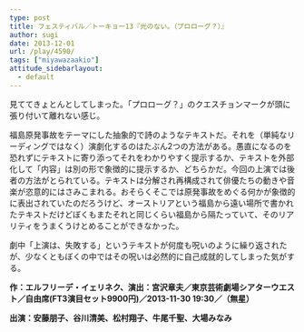 ```yaml
---
type: post
title: フェスティバル／トーキョー13『光のない。（プロローグ？）』
author: sugi
date: 2013-12-01
url: /play/4590/
tags: ["miyawazaakio"]
attitude_sidebarlayout:
  - default
---
```

見ててきょとんとしてしまった。「プロローグ？」のクエスチョンマークが頭に張り付いて離れない感じ。

福島原発事故をテーマにした抽象的で詩のようなテキストだ。それを（単純なリーディングではなく）演劇化するのはたぶん2つの方法がある。愚直になるのを恐れずにテキストに寄り添ってそれをわかりやすく提示するか、テキストを外部化して「内容」は別の形で象徴的に提示するか、どちらかだ。今回の上演では後者の方法がとられている。テキストは分解され再構成されて俳優たちの動きや音楽が恣意的にはさみこまれる。おそらくそこでは原発事故をめぐる何かが象徴的に表出されていたのだろうけど、オーストリアという福島から遠い場所で書かれたテキストだけどぼくもまたそれと同じくらい福島から隔たっていて、そのリアリティをうまくうけとめることができなかった。

劇中「上演は、失敗する」というテキストが何度も呪いのように繰り返されたが、少なくともぼくの中ではその呪いは必然的に自己成就的してしまった気がする。

**作：エルフリーデ・イェリネク、演出：宮沢章夫／東京芸術劇場シアターウエスト／自由席(FT3演目セット9900円)／2013-11-30 19:30／（無星）**

**出演：安藤朋子、谷川清美、松村翔子、牛尾千聖、大場みなみ**
